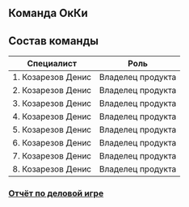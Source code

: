 ## Команда OкКи

## Состав команды
|Специалист|Роль|
|--|--|
|1. Козарезов Денис|Владелец продукта|
|2. Козарезов Денис|Владелец продукта|
|3. Козарезов Денис|Владелец продукта|
|4. Козарезов Денис|Владелец продукта|
|5. Козарезов Денис|Владелец продукта|
|6. Козарезов Денис|Владелец продукта|
|7. Козарезов Денис|Владелец продукта|
|8. Козарезов Денис|Владелец продукта|

### [Отчёт по деловой игре](https://github.com/DenisKozarezov/OkKi_Project/wiki/%D0%94%D0%B5%D0%BB%D0%BE%D0%B2%D0%B0%D1%8F-%D0%B8%D0%B3%D1%80%D0%B0)
